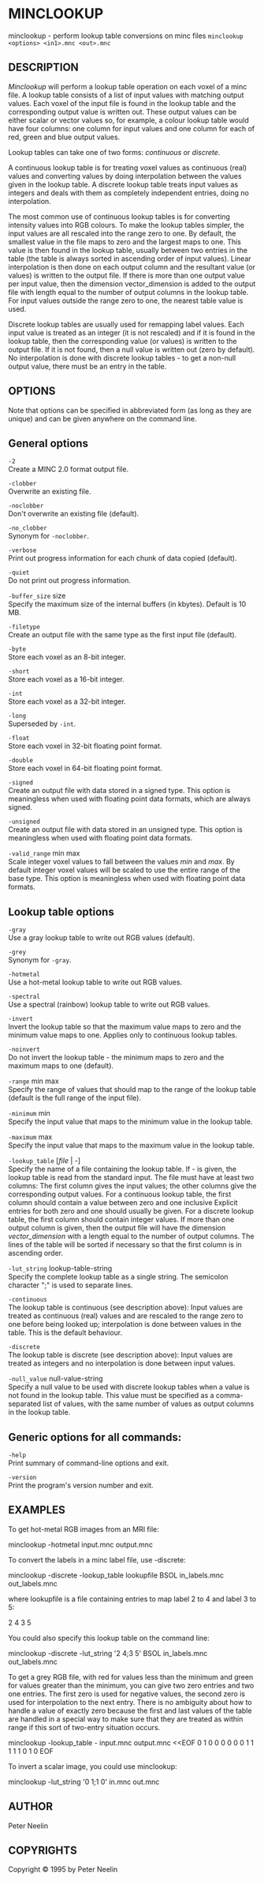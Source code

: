 ---
---
# MINCLOOKUP

minclookup - perform lookup table conversions on minc files
`minclookup <options> <in1>.mnc <out>.mnc`

## DESCRIPTION

*Minclookup* will perform a lookup table operation on each voxel of a minc file. A lookup table consists of a list of input values with matching output values. Each voxel of the input file is found in the lookup table and the corresponding output value is written out. These output values can be either scalar or vector values so, for example, a colour lookup table would have four columns: one column for input values and one column for each of red, green and blue output values.

Lookup tables can take one of two forms: *continuous* or *discrete*.

A continuous lookup table is for treating voxel values as continuous (real) values and converting values by doing interpolation between the values given in the lookup table. A discrete lookup table treats input values as integers and deals with them as completely independent entries, doing no interpolation.

The most common use of continuous lookup tables is for converting intensity values into RGB colours. To make the lookup tables simpler, the input values are all rescaled into the range zero to one. By default, the smallest value in the file maps to zero and the largest maps to one. This value is then found in the lookup table, usually between two entries in the table (the table is always sorted in ascending order of input values). Linear interpolation is then done on each output column and the resultant value (or values) is written to the output file. If there is more than one output value per input value, then the dimension vector\_dimension is added to the output file with length equal to the number of output columns in the lookup table. For input values outside the range zero to one, the nearest table value is used.

Discrete lookup tables are usually used for remapping label values. Each input value is treated as an integer (it is not rescaled) and if it is found in the lookup table, then the corresponding value (or values) is written to the output file. If it is not found, then a null value is written out (zero by default). No interpolation is done with discrete lookup tables - to get a non-null output value, there must be an entry in the table.

## OPTIONS

Note that options can be specified in abbreviated form (as long as they are unique) and can be given anywhere on the command line.

## General options

`-2`  
Create a MINC 2.0 format output file.

`-clobber`  
Overwrite an existing file.

`-noclobber`  
Don't overwrite an existing file (default).

`-no_clobber`  
Synonym for `-noclobber`.

`-verbose`  
Print out progress information for each chunk of data copied (default).

`-quiet`  
Do not print out progress information.

`-buffer_size` size  
Specify the maximum size of the internal buffers (in kbytes). Default is 10 MB.

`-filetype`  
Create an output file with the same type as the first input file (default).

`-byte`  
Store each voxel as an 8-bit integer.

`-short`  
Store each voxel as a 16-bit integer.

`-int`  
Store each voxel as a 32-bit integer.

`-long`  
Superseded by `-int`.

`-float`  
Store each voxel in 32-bit floating point format.

`-double`  
Store each voxel in 64-bit floating point format.

`-signed`  
Create an output file with data stored in a signed type. This option is meaningless when used with floating point data formats, which are always signed.

`-unsigned`  
Create an output file with data stored in an unsigned type. This option is meaningless when used with floating point data formats.

`-valid_range` min max  
Scale integer voxel values to fall between the values *min* and *max*. By default integer voxel values will be scaled to use the entire range of the base type. This option is meaningless when used with floating point data formats.

## Lookup table options

`-gray`  
Use a gray lookup table to write out RGB values (default).

`-grey`  
Synonym for `-gray`.

`-hotmetal`  
Use a hot-metal lookup table to write out RGB values.

`-spectral`  
Use a spectral (rainbow) lookup table to write out RGB values.

`-invert`  
Invert the lookup table so that the maximum value maps to zero and the minimum value maps to one. Applies only to continuous lookup tables.

`-noinvert`  
Do not invert the lookup table - the minimum maps to zero and the maximum maps to one (default).

`-range` min max  
Specify the range of values that should map to the range of the lookup table (default is the full range of the input file).

`-minimum` min  
Specify the input value that maps to the minimum value in the lookup table.

`-maximum` max  
Specify the input value that maps to the maximum value in the lookup table.

`-lookup_table` \[*file* | *-*\]  
Specify the name of a file containing the lookup table. If *-* is given, the lookup table is read from the standard input. The file must have at least two columns: The first column gives the input values; the other columns give the corresponding output values. For a continuous lookup table, the first column should contain a value between zero and one inclusive Explicit entries for both zero and one should usually be given. For a discrete lookup table, the first column should contain integer values. If more than one output column is given, then the output file will have the dimension *vector\_dimension* with a length equal to the number of output columns. The lines of the table will be sorted if necessary so that the first column is in ascending order.

`-lut_string` lookup-table-string  
Specify the complete lookup table as a single string. The semicolon character ";" is used to separate lines.

`-continuous`  
The lookup table is continuous (see description above): Input values are treated as continuous (real) values and are rescaled to the range zero to one before being looked up; interpolation is done between values in the table. This is the default behaviour.

`-discrete`  
The lookup table is discrete (see description above): Input values are treated as integers and no interpolation is done between input values.

`-null_value` null-value-string  
Specify a null value to be used with discrete lookup tables when a value is not found in the lookup table. This value must be specified as a comma-separated list of values, with the same number of values as output columns in the lookup table.

## Generic options for all commands:

`-help`  
Print summary of command-line options and exit.

`-version`  
Print the program's version number and exit.

## EXAMPLES

To get hot-metal RGB images from an MRI file:

minclookup -hotmetal input.mnc output.mnc

To convert the labels in a minc label file, use -discrete:

minclookup -discrete -lookup\_table lookupfile BSOL in\_labels.mnc out\_labels.mnc

where lookupfile is a file containing entries to map label 2 to 4 and label 3 to 5:

2 4 3 5

You could also specify this lookup table on the command line:

minclookup -discrete -lut\_string '2 4;3 5' BSOL in\_labels.mnc out\_labels.mnc

To get a grey RGB file, with red for values less than the minimum and green for values greater than the minimum, you can give two zero entries and two one entries. The first zero is used for negative values, the second zero is used for interpolation to the next entry. There is no ambiguity about how to handle a value of exactly zero because the first and last values of the table are handled in a special way to make sure that they are treated as within range if this sort of two-entry situation occurs.

minclookup -lookup\_table - input.mnc output.mnc <<EOF 0 1 0 0 0 0 0 0 1 1 1 1 1 0 1 0 EOF

To invert a scalar image, you could use minclookup:

minclookup -lut\_string '0 1;1 0' in.mnc out.mnc

## AUTHOR

Peter Neelin

## COPYRIGHTS

Copyright © 1995 by Peter Neelin
